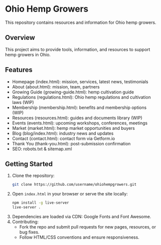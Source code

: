 # Ohio Hemp Growers

This repository contains resources and information for Ohio hemp growers.

## Overview

This project aims to provide tools, information, and resources to support hemp growers in Ohio.

## Features

- Homepage (index.html): mission, services, latest news, testimonials
- About (about.html): mission, team, partners
- Growing Guide (growing-guide.html): hemp cultivation guide
- Regulations (regulations.html): Ohio hemp regulations and cultivation laws (WIP)
- Membership (membership.html): benefits and membership options (WIP)
- Resources (resources.html): guides and documents library (WIP)
- Events (events.html): upcoming workshops, conferences, meetings
- Market (market.html): hemp market opportunities and buyers
- Blog (blog/index.html): industry news and updates
- Contact (contact.html): contact form via Getform.io
- Thank You (thank-you.html): post-submission confirmation
- SEO: robots.txt & sitemap.xml

## Getting Started

1. Clone the repository:
   ```bash
   git clone https://github.com/username/ohiohempgrowers.git
   ```
2. Open `index.html` in your browser or serve the site locally:
   ```bash
   npm install -g live-server
   live-server .
   ```
3. Dependencies are loaded via CDN: Google Fonts and Font Awesome.
4. Contributing:
   - Fork the repo and submit pull requests for new pages, resources, or bug fixes.
   - Follow HTML/CSS conventions and ensure responsiveness.
